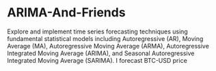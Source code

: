 # ARIMA-And-Friends
Explore and implement time series forecasting techniques using fundamental statistical models including Autoregressive (AR), Moving Average (MA), Autoregressive Moving Average (ARMA), Autoregressive Integrated Moving Average (ARIMA), and Seasonal Autoregressive Integrated Moving Average (SARIMA).
I forecast BTC-USD price
